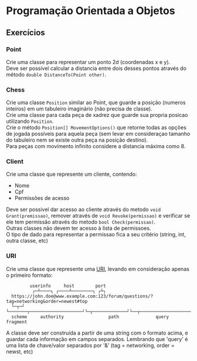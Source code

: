 # Programação Orientada a Objetos

## Exercícios

### Point

Crie uma classe para representar um ponto 2d (coordenadas x e y).\
Deve ser possível calcular a distancia entre dois desses pontos através do método `double DistanceTo(Point other)`.

### Chess

Crie uma classe `Position` similar ao Point, que guarde a posição (numeros inteiros) em um tabuleiro imaginário (não precisa de classe).\
Crie uma classe para cada peça de xadrez que guarde sua propria posicao utilizando `Position`.\
Crie o método `Position[] MovementOptions()` que retorne todas as opções de jogada possíveis para aquela peça (sem levar em consideraçao tamanho do tabuleiro nem se existe outra peça na posição destino).\
Para peças com movimento infinito considere a distancia máxima como 8.

### Client

Crie uma classe que represente um cliente, contendo:
 - Nome
 - Cpf
 - Permissões de acesso

Deve ser possivel dar acesso ao cliente através do metodo `void Grant(premissao)`, remover através de `void Revoke(permissao)` e verificar se ele tem permissão através do metodo `bool Check(permissao)`.\
Outras classes não devem ter acesso à lista de permissoes.\
O tipo de dado para representar a permissao fica a seu critério (string, int, outra classe, etc)

### URI

Crie uma classe que represente uma [URI](https://pt.wikipedia.org/wiki/URI), levando em consideração apenas o primeiro formato:
```
         userinfo     host        port
          ┌─┴────┐ ┌────┴────────┐ ┌┴┐ 
  https://john.doe@www.example.com:123/forum/questions/?tag=networking&order=newest#top
  └─┬─┘ └───────┬────────────────────┘└─┬─────────────┘└──┬───────────────────────┘└┬─┘  
  scheme     authority                 path              query                      fragment
```
A classe deve ser construída a partir de uma string com o formato acima, e guardar cada informação em campos separados.
Lembrando que 'query' é uma lista de chave/valor separados por '&' (tag = networking, order = newst, etc)
